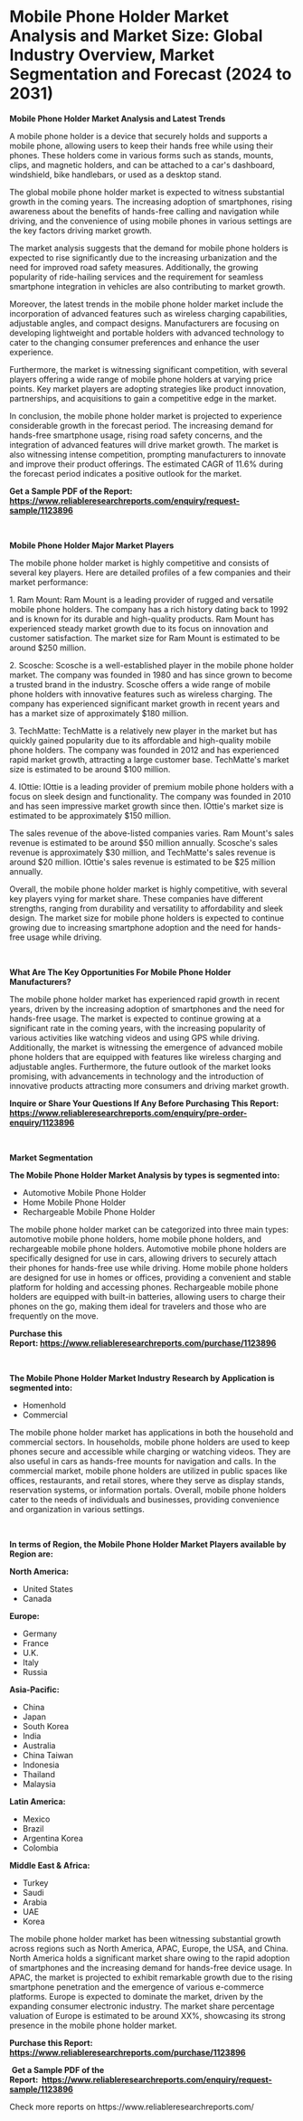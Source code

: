 <p><h1>Mobile Phone Holder Market Analysis and Market Size: Global Industry Overview, Market Segmentation and Forecast (2024 to 2031)</h1></p><p><strong>Mobile Phone Holder Market Analysis and Latest Trends</strong></p>
<p><p>A mobile phone holder is a device that securely holds and supports a mobile phone, allowing users to keep their hands free while using their phones. These holders come in various forms such as stands, mounts, clips, and magnetic holders, and can be attached to a car's dashboard, windshield, bike handlebars, or used as a desktop stand.</p><p>The global mobile phone holder market is expected to witness substantial growth in the coming years. The increasing adoption of smartphones, rising awareness about the benefits of hands-free calling and navigation while driving, and the convenience of using mobile phones in various settings are the key factors driving market growth.</p><p>The market analysis suggests that the demand for mobile phone holders is expected to rise significantly due to the increasing urbanization and the need for improved road safety measures. Additionally, the growing popularity of ride-hailing services and the requirement for seamless smartphone integration in vehicles are also contributing to market growth.</p><p>Moreover, the latest trends in the mobile phone holder market include the incorporation of advanced features such as wireless charging capabilities, adjustable angles, and compact designs. Manufacturers are focusing on developing lightweight and portable holders with advanced technology to cater to the changing consumer preferences and enhance the user experience.</p><p>Furthermore, the market is witnessing significant competition, with several players offering a wide range of mobile phone holders at varying price points. Key market players are adopting strategies like product innovation, partnerships, and acquisitions to gain a competitive edge in the market.</p><p>In conclusion, the mobile phone holder market is projected to experience considerable growth in the forecast period. The increasing demand for hands-free smartphone usage, rising road safety concerns, and the integration of advanced features will drive market growth. The market is also witnessing intense competition, prompting manufacturers to innovate and improve their product offerings. The estimated CAGR of 11.6% during the forecast period indicates a positive outlook for the market.</p></p>
<p><strong>Get a Sample PDF of the Report:&nbsp; <a href="https://www.reliableresearchreports.com/enquiry/request-sample/1123896">https://www.reliableresearchreports.com/enquiry/request-sample/1123896</a></strong></p>
<p>&nbsp;</p>
<p><strong>Mobile Phone Holder Major Market Players</strong></p>
<p><p>The mobile phone holder market is highly competitive and consists of several key players. Here are detailed profiles of a few companies and their market performance:</p><p>1. Ram Mount: Ram Mount is a leading provider of rugged and versatile mobile phone holders. The company has a rich history dating back to 1992 and is known for its durable and high-quality products. Ram Mount has experienced steady market growth due to its focus on innovation and customer satisfaction. The market size for Ram Mount is estimated to be around $250 million.</p><p>2. Scosche: Scosche is a well-established player in the mobile phone holder market. The company was founded in 1980 and has since grown to become a trusted brand in the industry. Scosche offers a wide range of mobile phone holders with innovative features such as wireless charging. The company has experienced significant market growth in recent years and has a market size of approximately $180 million.</p><p>3. TechMatte: TechMatte is a relatively new player in the market but has quickly gained popularity due to its affordable and high-quality mobile phone holders. The company was founded in 2012 and has experienced rapid market growth, attracting a large customer base. TechMatte's market size is estimated to be around $100 million.</p><p>4. IOttie: IOttie is a leading provider of premium mobile phone holders with a focus on sleek design and functionality. The company was founded in 2010 and has seen impressive market growth since then. IOttie's market size is estimated to be approximately $150 million. </p><p>The sales revenue of the above-listed companies varies. Ram Mount's sales revenue is estimated to be around $50 million annually. Scosche's sales revenue is approximately $30 million, and TechMatte's sales revenue is around $20 million. IOttie's sales revenue is estimated to be $25 million annually.</p><p>Overall, the mobile phone holder market is highly competitive, with several key players vying for market share. These companies have different strengths, ranging from durability and versatility to affordability and sleek design. The market size for mobile phone holders is expected to continue growing due to increasing smartphone adoption and the need for hands-free usage while driving.</p></p>
<p>&nbsp;</p>
<p><strong>What Are The Key Opportunities For Mobile Phone Holder Manufacturers?</strong></p>
<p><p>The mobile phone holder market has experienced rapid growth in recent years, driven by the increasing adoption of smartphones and the need for hands-free usage. The market is expected to continue growing at a significant rate in the coming years, with the increasing popularity of various activities like watching videos and using GPS while driving. Additionally, the market is witnessing the emergence of advanced mobile phone holders that are equipped with features like wireless charging and adjustable angles. Furthermore, the future outlook of the market looks promising, with advancements in technology and the introduction of innovative products attracting more consumers and driving market growth.</p></p>
<p><strong>Inquire or Share Your Questions If Any Before Purchasing This Report: <a href="https://www.reliableresearchreports.com/enquiry/pre-order-enquiry/1123896">https://www.reliableresearchreports.com/enquiry/pre-order-enquiry/1123896</a></strong></p>
<p>&nbsp;</p>
<p><strong>Market Segmentation</strong></p>
<p><strong>The Mobile Phone Holder Market Analysis by types is segmented into:</strong></p>
<p><ul><li>Automotive Mobile Phone Holder</li><li>Home Mobile Phone Holder</li><li>Rechargeable Mobile Phone Holder</li></ul></p>
<p><p>The mobile phone holder market can be categorized into three main types: automotive mobile phone holders, home mobile phone holders, and rechargeable mobile phone holders. Automotive mobile phone holders are specifically designed for use in cars, allowing drivers to securely attach their phones for hands-free use while driving. Home mobile phone holders are designed for use in homes or offices, providing a convenient and stable platform for holding and accessing phones. Rechargeable mobile phone holders are equipped with built-in batteries, allowing users to charge their phones on the go, making them ideal for travelers and those who are frequently on the move.</p></p>
<p><strong>Purchase this Report:&nbsp;<a href="https://www.reliableresearchreports.com/purchase/1123896">https://www.reliableresearchreports.com/purchase/1123896</a></strong></p>
<p>&nbsp;</p>
<p><strong>The Mobile Phone Holder Market Industry Research by Application is segmented into:</strong></p>
<p><ul><li>Homenhold</li><li>Commercial</li></ul></p>
<p><p>The mobile phone holder market has applications in both the household and commercial sectors. In households, mobile phone holders are used to keep phones secure and accessible while charging or watching videos. They are also useful in cars as hands-free mounts for navigation and calls. In the commercial market, mobile phone holders are utilized in public spaces like offices, restaurants, and retail stores, where they serve as display stands, reservation systems, or information portals. Overall, mobile phone holders cater to the needs of individuals and businesses, providing convenience and organization in various settings.</p></p>
<p>&nbsp;</p>
<p><strong>In terms of Region, the Mobile Phone Holder Market Players available by Region are:</strong></p>
<p>
    <p> <strong> North America: </strong>
        <ul>
            <li>United States</li>
            <li>Canada</li>
        </ul>
        </p> 
    <p> <strong> Europe: </strong>
        <ul>
            <li>Germany</li>
            <li>France</li>
            <li>U.K.</li>
            <li>Italy</li>
            <li>Russia</li>
        </ul>
        </p> 
    <p> <strong> Asia-Pacific: </strong>
        <ul>
            <li>China</li>
            <li>Japan</li>
            <li>South Korea</li>
            <li>India</li>
            <li>Australia</li>
            <li>China Taiwan</li>
            <li>Indonesia</li>
            <li>Thailand</li>
            <li>Malaysia</li>
        </ul>
        </p> 
    <p> <strong> Latin America: </strong>
        <ul>
            <li>Mexico</li>
            <li>Brazil</li>
            <li>Argentina Korea</li>
            <li>Colombia</li>
        </ul>
        </p> 
    <p> <strong> Middle East & Africa: </strong>
        <ul>
            <li>Turkey</li>
            <li>Saudi</li>
            <li>Arabia</li>
            <li>UAE</li>
            <li>Korea</li>
        </ul>
    </p>
    </p>
<p><p>The mobile phone holder market has been witnessing substantial growth across regions such as North America, APAC, Europe, the USA, and China. North America holds a significant market share owing to the rapid adoption of smartphones and the increasing demand for hands-free device usage. In APAC, the market is projected to exhibit remarkable growth due to the rising smartphone penetration and the emergence of various e-commerce platforms. Europe is expected to dominate the market, driven by the expanding consumer electronic industry. The market share percentage valuation of Europe is estimated to be around XX%, showcasing its strong presence in the mobile phone holder market.</p></p>
<p><strong>Purchase this Report: <a href="https://www.reliableresearchreports.com/purchase/1123896">https://www.reliableresearchreports.com/purchase/1123896</a></strong></p>
<p>&nbsp;<strong>Get a Sample PDF of the Report:&nbsp;&nbsp;<a href="https://www.reliableresearchreports.com/enquiry/request-sample/1123896">https://www.reliableresearchreports.com/enquiry/request-sample/1123896</a></strong></p>
<p><strong></strong></p>
<p>Check more reports on https://www.reliableresearchreports.com/</p>